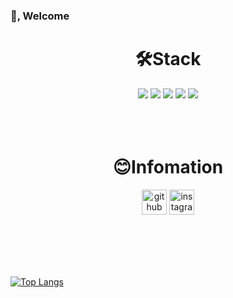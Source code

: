 ### 👋, Welcome



<div align=center><h1>🛠️Stack</h1></div>

<div align = center> 
  
  <img src="https://img.shields.io/badge/html5-E34F26?style=for-the-badge&logo=html5&logoColor=white">
  <img src="https://img.shields.io/badge/css-1572B6?style=for-the-badge&logo=css3&logoColor=white">
  <img src="https://img.shields.io/badge/javascript-F7DF1E?style=for-the-badge&logo=javascript&logoColor=black">
  <img src="https://img.shields.io/badge/react-61DAFB?style=for-the-badge&logo=react&logoColor=black">

  <img src="https://img.shields.io/badge/figma-F24E1E?style=for-the-badge&logo=figma&logoColor=white">
</div>

<br />
<br />
<br />

<div align=center><h1>😊Infomation</h1></div>
<div align = center>


  [<img src='https://cdn.jsdelivr.net/npm/simple-icons@3.0.1/icons/github.svg' alt='github' height='40'>](https://github.com/wldnd0311)  [<img src='https://cdn.jsdelivr.net/npm/simple-icons@3.0.1/icons/instagram.svg' alt='instagram'       height='40'>](https://www.instagram.com/woong_____j)  

</div>

<br />
<br />
<br />
<br />

[![Top Langs](https://github-readme-stats.vercel.app/api/top-langs/?username=wldnd0311)](https://github.com/anuraghazra/github-readme-stats)

